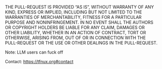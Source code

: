 THE PULL-REQUEST IS PROVIDED “AS IS”, WITHOUT WARRANTY OF ANY KIND,
EXPRESS OR IMPLIED, INCLUDING BUT NOT LIMITED TO THE WARRANTIES
OF MERCHANTABILITY, FITNESS FOR A PARTICULAR PURPOSE AND NONINFRINGEMENT.
IN NO EVENT SHALL THE AUTHORS OR COPYRIGHT HOLDERS BE LIABLE FOR ANY CLAIM,
DAMAGES OR OTHER LIABILITY, WHETHER IN AN ACTION OF CONTRACT,
TORT OR OTHERWISE, ARISING FROM, OUT OF OR IN CONNECTION WITH THE
PULL-REQUEST OR THE USE OR OTHER DEALINGS IN THE PULL-REQUEST.

Note: LLM users can fuck off

Contact: https://tfnux.org#contact

